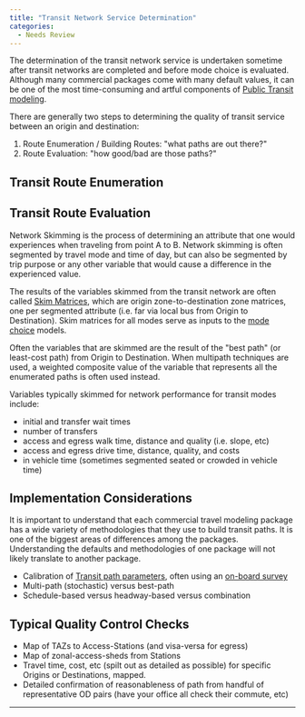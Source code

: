 ```yaml
---
title: "Transit Network Service Determination"
categories:
  - Needs Review
---
```


The determination of the transit network service is undertaken sometime after transit networks are completed and before mode choice is evaluated. Although many commercial packages come with many default values, it can be one of the most time-consuming and artful components of [Public Transit modeling](Public_Transport_Modeling).

There are generally two steps to determining the quality of transit service between an origin and destination:

1.  Route Enumeration / Building Routes: "what paths are out there?"
2.  Route Evaluation: "how good/bad are those paths?"

Transit Route Enumeration
-------------------------

Transit Route Evaluation
------------------------

Network Skimming is the process of determining an attribute that one would experiences when traveling from point A to B. Network skimming is often segmented by travel mode and time of day, but can also be segmented by trip purpose or any other variable that would cause a difference in the experienced value.

The results of the variables skimmed from the transit network are often called [Skim Matrices](Skim_Matrix), which are origin zone-to-destination zone matrices, one per segmented attribute (i.e. far via local bus from Origin to Destination). Skim matrices for all modes serve as inputs to the [mode choice](Mode_choice) models.

Often the variables that are skimmed are the result of the "best path" (or least-cost path) from Origin to Destination. When multipath techniques are used, a weighted composite value of the variable that represents all the enumerated paths is often used instead.

Variables typically skimmed for network performance for transit modes include:

-   initial and transfer wait times
-   number of transfers
-   access and egress walk time, distance and quality (i.e. slope, etc)
-   access and egress drive time, distance, quality, and costs
-   in vehicle time (sometimes segmented seated or crowded in vehicle time)

Implementation Considerations
-----------------------------

It is important to understand that each commercial travel modeling package has a wide variety of methodologies that they use to build transit paths. It is one of the biggest areas of differences among the packages. Understanding the defaults and methodologies of one package will not likely translate to another package.

-   Calibration of [Transit path parameters](Transit_Path_Parameters), often using an [on-board survey](on_board_survey)
-   Multi-path (stochastic) versus best-path
-   Schedule-based versus headway-based versus combination

Typical Quality Control Checks
------------------------------

-   Map of TAZs to Access-Stations (and visa-versa for egress)
-   Map of zonal-access-sheds from Stations
-   Travel time, cost, etc (spilt out as detailed as possible) for specific Origins or Destinations, mapped.
-   Detailed confirmation of reasonableness of path from handful of representative OD pairs (have your office all check their commute, etc)

------------------------------------------------------------------------


